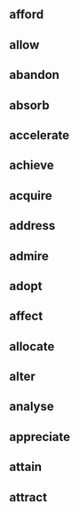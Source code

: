 ## afford
## allow
## abandon
## absorb
## accelerate
## achieve
## acquire
## address
## admire
## adopt
## affect
## allocate
## alter
## analyse
## appreciate
## attain
## attract